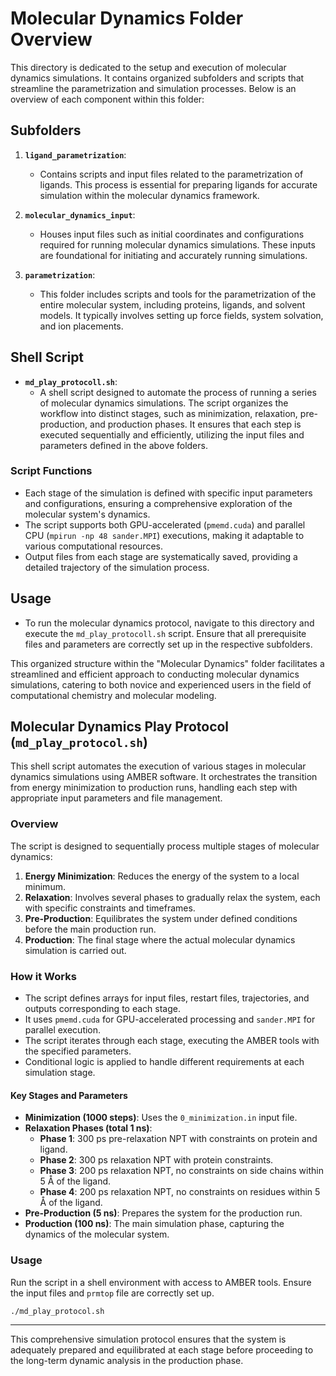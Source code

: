 # Molecular Dynamics Folder Overview

This directory is dedicated to the setup and execution of molecular dynamics simulations. It contains organized subfolders and scripts that streamline the parametrization and simulation processes. Below is an overview of each component within this folder:

## Subfolders

1. **`ligand_parametrization`**:
   - Contains scripts and input files related to the parametrization of ligands. This process is essential for preparing ligands for accurate simulation within the molecular dynamics framework.

2. **`molecular_dynamics_input`**:
   - Houses input files such as initial coordinates and configurations required for running molecular dynamics simulations. These inputs are foundational for initiating and accurately running simulations.

3. **`parametrization`**:
   - This folder includes scripts and tools for the parametrization of the entire molecular system, including proteins, ligands, and solvent models. It typically involves setting up force fields, system solvation, and ion placements.

## Shell Script

- **`md_play_protocoll.sh`**:
   - A shell script designed to automate the process of running a series of molecular dynamics simulations. The script organizes the workflow into distinct stages, such as minimization, relaxation, pre-production, and production phases. It ensures that each step is executed sequentially and efficiently, utilizing the input files and parameters defined in the above folders.

### Script Functions
   - Each stage of the simulation is defined with specific input parameters and configurations, ensuring a comprehensive exploration of the molecular system's dynamics.
   - The script supports both GPU-accelerated (`pmemd.cuda`) and parallel CPU (`mpirun -np 48 sander.MPI`) executions, making it adaptable to various computational resources.
   - Output files from each stage are systematically saved, providing a detailed trajectory of the simulation process.

## Usage

- To run the molecular dynamics protocol, navigate to this directory and execute the `md_play_protocoll.sh` script. Ensure that all prerequisite files and parameters are correctly set up in the respective subfolders.

This organized structure within the "Molecular Dynamics" folder facilitates a streamlined and efficient approach to conducting molecular dynamics simulations, catering to both novice and experienced users in the field of computational chemistry and molecular modeling.


## Molecular Dynamics Play Protocol (`md_play_protocol.sh`)

This shell script automates the execution of various stages in molecular dynamics simulations using AMBER software. It orchestrates the transition from energy minimization to production runs, handling each step with appropriate input parameters and file management.

### Overview

The script is designed to sequentially process multiple stages of molecular dynamics:

1. **Energy Minimization**: Reduces the energy of the system to a local minimum.
2. **Relaxation**: Involves several phases to gradually relax the system, each with specific constraints and timeframes.
3. **Pre-Production**: Equilibrates the system under defined conditions before the main production run.
4. **Production**: The final stage where the actual molecular dynamics simulation is carried out.

### How it Works

- The script defines arrays for input files, restart files, trajectories, and outputs corresponding to each stage.
- It uses `pmemd.cuda` for GPU-accelerated processing and `sander.MPI` for parallel execution.
- The script iterates through each stage, executing the AMBER tools with the specified parameters.
- Conditional logic is applied to handle different requirements at each simulation stage.

#### Key Stages and Parameters

- **Minimization (1000 steps)**: Uses the `0_minimization.in` input file.
- **Relaxation Phases (total 1 ns)**:
  - **Phase 1**: 300 ps pre-relaxation NPT with constraints on protein and ligand.
  - **Phase 2**: 300 ps relaxation NPT with protein constraints.
  - **Phase 3**: 200 ps relaxation NPT, no constraints on side chains within 5 Å of the ligand.
  - **Phase 4**: 200 ps relaxation NPT, no constraints on residues within 5 Å of the ligand.
- **Pre-Production (5 ns)**: Prepares the system for the production run.
- **Production (100 ns)**: The main simulation phase, capturing the dynamics of the molecular system.

### Usage

Run the script in a shell environment with access to AMBER tools. Ensure the input files and `prmtop` file are correctly set up.

```bash
./md_play_protocol.sh
```

---

This comprehensive simulation protocol ensures that the system is adequately prepared and equilibrated at each stage before proceeding to the long-term dynamic analysis in the production phase.


